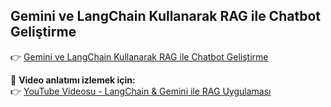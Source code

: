 ## Gemini ve LangChain Kullanarak RAG ile Chatbot Geliştirme 

👉 <a href="https://ruveydakardelcetin.medium.com/gemini-ve-langchain-kullanarak-rag-ile-chatbot-geli%C5%9Ftirme-c6b6b03ad854" target="_blank">Gemini ve LangChain Kullanarak RAG ile Chatbot Geliştirme</a>

🎥 **Video anlatımı izlemek için:**  
👉 <a href="https://www.youtube.com/live/oWlaMUcOWYM?si=N5iuEmLDseY9g_yO" target="_blank">YouTube Videosu - LangChain & Gemini ile RAG Uygulaması</a>
